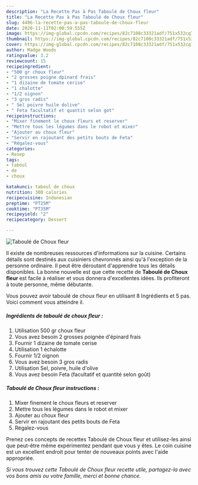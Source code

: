 ```yaml
---
description: "La Recette Pas à Pas Taboulé de Choux fleur"
title: "La Recette Pas à Pas Taboulé de Choux fleur"
slug: 4496-la-recette-pas-a-pas-taboule-de-choux-fleur
date: 2020-11-11T02:00:59.555Z
image: https://img-global.cpcdn.com/recipes/82c7108c33321adf/751x532cq70/taboule-de-choux-fleur-photo-principale-de-la-recette.jpg
thumbnail: https://img-global.cpcdn.com/recipes/82c7108c33321adf/751x532cq70/taboule-de-choux-fleur-photo-principale-de-la-recette.jpg
cover: https://img-global.cpcdn.com/recipes/82c7108c33321adf/751x532cq70/taboule-de-choux-fleur-photo-principale-de-la-recette.jpg
author: Madge Woods
ratingvalue: 3.2
reviewcount: 15
recipeingredient:
- "500 gr choux fleur"
- "2 grosses poigne dpinard frais"
- "1 dizaine de tomate cerise"
- "1 chalotte"
- "1/2 oignon"
- "3 gros radis"
- " Sel poivre huile dolive"
- " Feta facultatif et quantit selon got"
recipeinstructions:
- "Mixer finement le choux fleurs et reserver"
- "Mettre tous les légumes dans le robot et mixer"
- "Ajouter au choux fleur"
- "Servir en rajoutant des petits bouts de Feta"
- "Régalez-vous"
categories:
- Resep
tags:
- taboul
- de
- choux

katakunci: taboul de choux 
nutrition: 300 calories
recipecuisine: Indonesian
preptime: "PT25M"
cooktime: "PT35M"
recipeyield: "2"
recipecategory: Dessert

---
```



![Taboulé de Choux fleur](https://img-global.cpcdn.com/recipes/82c7108c33321adf/751x532cq70/taboule-de-choux-fleur-photo-principale-de-la-recette.jpg)

Il existe de nombreuses ressources d'informations sur la cuisine. Certains détails sont destinés aux cuisiniers chevronnés ainsi qu'à l'exception de la personne ordinaire. Il peut être déroutant d'apprendre tous les détails disponibles. La bonne nouvelle est que cette recette de <strong> Taboulé de Choux fleur </strong> est facile à réaliser et vous donnera d'excellentes idées. Ils profiteront à toute personne, même débutante.

<!--inarticleads1-->

Vous pouvez avoir taboulé de choux fleur en utilisant 8 Ingrédients et 5 pas. Voici comment vous atteindre il.

##### Ingrédients de taboulé de choux fleur :

1. Utilisation 500 gr choux fleur
1. Vous avez besoin 2 grosses poignée d&#39;épinard frais
1. Fournir 1 dizaine de tomate cerise
1. Utilisation 1 échalotte
1. Fournir 1/2 oignon
1. Vous avez besoin 3 gros radis
1. Utilisation  Sel, poivre, huile d&#39;olive
1. Vous avez besoin  Feta (facultatif et quantité selon goût)




<!--inarticleads2-->

##### Taboulé de Choux fleur instructions :

1. Mixer finement le choux fleurs et reserver
1. Mettre tous les légumes dans le robot et mixer
1. Ajouter au choux fleur
1. Servir en rajoutant des petits bouts de Feta
1. Régalez-vous




<!--inarticleads1-->

<p>
Prenez ces concepts de recettes Taboulé de Choux fleur et utilisez-les ainsi que peut-être même expérimentez pendant que vous y êtes. Le coin cuisine est un excellent endroit pour tenter de nouveaux points avec l'aide appropriée.
</p>

<p>
<i>Si vous trouvez cette Taboulé de Choux fleur recette utile, partagez-la avec vos bons amis ou votre famille, merci et bonne chance.</i>
</p>
